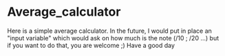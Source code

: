 # Average_calculator
Here is a simple average calculator.
In the future, I would put in place an "input variable" which would ask on how much is the note (/10 ; /20 ...) but if you want to do that, you are welcome ;)
Have a good day
